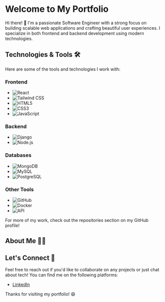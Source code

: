 # Welcome to My Portfolio

Hi there! 👋 I'm a passionate Software Engineer with a strong focus on building scalable web applications and crafting beautiful user experiences. I specialize in both frontend and backend development using modern technologies. 

## Technologies & Tools 🛠️

Here are some of the tools and technologies I work with:

### Frontend
- ![React](https://img.shields.io/badge/-React-61DAFB?style=flat&logo=react&logoColor=white)
- ![Tailwind CSS](https://img.shields.io/badge/-Tailwind%20CSS-38B2AC?style=flat&logo=tailwind-css&logoColor=white)
- ![HTML5](https://img.shields.io/badge/-HTML5-E34F26?style=flat&logo=html5&logoColor=white)
- ![CSS3](https://img.shields.io/badge/-CSS3-1572B6?style=flat&logo=css3&logoColor=white)
- ![JavaScript](https://img.shields.io/badge/-JavaScript-F7DF1E?style=flat&logo=javascript&logoColor=black)

### Backend
- ![Django](https://img.shields.io/badge/-Django-092E20?style=flat&logo=django&logoColor=white)
- ![Node.js](https://img.shields.io/badge/-Node.js-339933?style=flat&logo=node.js&logoColor=white)

### Databases
- ![MongoDB](https://img.shields.io/badge/-MongoDB-47A248?style=flat&logo=mongodb&logoColor=white)
- ![MySQL](https://img.shields.io/badge/-MySQL-4479A1?style=flat&logo=mysql&logoColor=white)
- ![PostgreSQL](https://img.shields.io/badge/-PostgreSQL-336791?style=flat&logo=postgresql&logoColor=white)

### Other Tools
- ![GitHub](https://img.shields.io/badge/-GitHub-181717?style=flat&logo=github&logoColor=white)
- ![Docker](https://img.shields.io/badge/-Docker-2496ED?style=flat&logo=docker&logoColor=white)
- ![API](https://img.shields.io/badge/-RESTful%20API-00A5CF?style=flat&logo=swagger&logoColor=white)



  
For more of my work, check out the repositories section on my GitHub profile!

## About Me 🧑‍💻




## Let's Connect 🤝

Feel free to reach out if you'd like to collaborate on any projects or just chat about tech! You can find me on the following platforms:

- [LinkedIn](https://www.linkedin.com/in/edwin-metto-367a99331?utm_source=share&utm_campaign=share_via&utm_content=profile&utm_medium=android_app)
  

Thanks for visiting my portfolio! 😄

